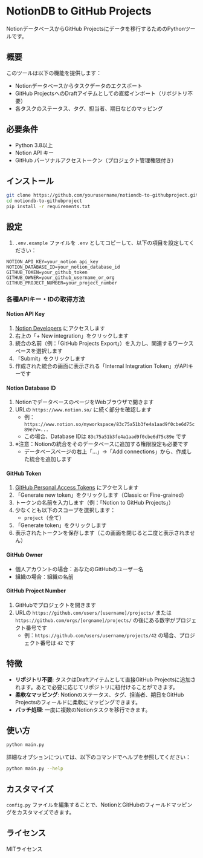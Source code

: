 # NotionDB to GitHub Projects

NotionデータベースからGitHub Projectsにデータを移行するためのPythonツールです。

## 概要

このツールは以下の機能を提供します：

- Notionデータベースからタスクデータのエクスポート
- GitHub ProjectsへのDraftアイテムとしての直接インポート（リポジトリ不要）
- 各タスクのステータス、タグ、担当者、期日などのマッピング

## 必要条件

- Python 3.8以上
- Notion API キー
- GitHub パーソナルアクセストークン（プロジェクト管理権限付き）

## インストール

```bash
git clone https://github.com/yourusername/notiondb-to-githubproject.git
cd notiondb-to-githubproject
pip install -r requirements.txt
```

## 設定

1. `.env.example` ファイルを `.env` としてコピーして、以下の項目を設定してください：

```
NOTION_API_KEY=your_notion_api_key
NOTION_DATABASE_ID=your_notion_database_id
GITHUB_TOKEN=your_github_token
GITHUB_OWNER=your_github_username_or_org
GITHUB_PROJECT_NUMBER=your_project_number
```

### 各種APIキー・IDの取得方法

#### Notion API Key
1. [Notion Developers](https://www.notion.so/my-integrations) にアクセスします
2. 右上の「+ New integration」をクリックします
3. 統合の名前（例：「GitHub Projects Export」）を入力し、関連するワークスペースを選択します
4. 「Submit」をクリックします
5. 作成された統合の画面に表示される「Internal Integration Token」がAPIキーです

#### Notion Database ID
1. NotionでデータベースのページをWebブラウザで開きます
2. URLの `https://www.notion.so/` に続く部分を確認します
   - 例：`https://www.notion.so/myworkspace/83c75a51b3fe4a1aad9f0cbe6d75c89e?v=...`
   - この場合、Database IDは `83c75a51b3fe4a1aad9f0cbe6d75c89e` です
3. ※注意：Notionの統合をそのデータベースに追加する権限設定も必要です
   - データベースページの右上「...」→「Add connections」から、作成した統合を追加します

#### GitHub Token
1. [GitHub Personal Access Tokens](https://github.com/settings/tokens) にアクセスします
2. 「Generate new token」をクリックします（Classic or Fine-grained）
3. トークンの名前を入力します（例：「Notion to GitHub Projects」）
4. 少なくとも以下のスコープを選択します：
   - `project`（全て）
5. 「Generate token」をクリックします
6. 表示されたトークンを保存します（この画面を閉じると二度と表示されません）

#### GitHub Owner
- 個人アカウントの場合：あなたのGitHubのユーザー名
- 組織の場合：組織の名前

#### GitHub Project Number
1. GitHubでプロジェクトを開きます
2. URLの `https://github.com/users/[username]/projects/` または `https://github.com/orgs/[orgname]/projects/` の後にある数字がプロジェクト番号です
   - 例：`https://github.com/users/username/projects/42` の場合、プロジェクト番号は `42` です

## 特徴

- **リポジトリ不要**: タスクはDraftアイテムとして直接GitHub Projectsに追加されます。あとで必要に応じてリポジトリに紐付けることができます。
- **柔軟なマッピング**: Notionのステータス、タグ、担当者、期日をGitHub Projectsのフィールドに柔軟にマッピングできます。
- **バッチ処理**: 一度に複数のNotionタスクを移行できます。

## 使い方

```bash
python main.py
```

詳細なオプションについては、以下のコマンドでヘルプを参照してください：

```bash
python main.py --help
```

## カスタマイズ

`config.py` ファイルを編集することで、NotionとGitHubのフィールドマッピングをカスタマイズできます。

## ライセンス

MITライセンス
